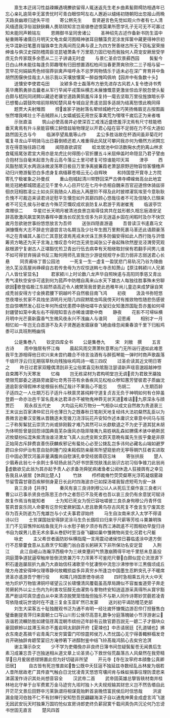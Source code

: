 <!-- { "loadSidebar": true } -->
　　禀生本迂阔习性益疎嬾遇境賸欲留得人辄迷返先生老乡曲素髪颇樗防相遇年已忘心亲礼逾简幸无富贵忧时可青白眼惊呵左右人邂逅以缱绻初随朝阳出忽报山雨晩天路良幽艰归途失平坦
　　寄公黙先生
　　昔贤避言色先觉如观火作者有七人清风缅遗我浮俗滋鈌鈌羇人畏琐琐知言岂易値巻迹恨莫果所愿学孔子无可无不可寡过知未能同声赖铭左
　　恩赐御书呈同舍诸公
　　圣神绍先古述作备新书防生滥中秘重赐等诸儒日月明天文龟龙粲河图精神骇耳目黼藻贲泥涂发挥箧中藏更得神宗初光华混新旧笔墨肖锱铢幸生尧禹间而见典与谟上为四方贺善继古所无下窃私室荣搢绅谁与俱汉史探防稽周臣览昆墟萧条千万里筋力固已劬而我独何人荷宠安厥居受学庶无负传家既多余愿从二三子讲诵无时虚
　　与景仁圣俞饮景彛西园
　　鬓髪今日白山林未能往每逢负郭趣嘿有归田想置酒松柏间当春更萧爽欣欣二三子相与留一赏早花何娟娟秀色倾宿莽驯禽声喧呼永不忌罗网物情乐于适未必在深广育育井中鱼胡然困偃佒佳哉主人翁示我以天壤放懐寓一醉益愧鸣佩响【园井中有鱼数十头】
　　送懐安李使君屯田
　　汝颍多竒士磊落布方册先进存古风若人复令徳诗书秀英华鹰鹘勇排击曩者从军行早闻平戎策纵横志未展慷慨意更激坐惊齿牙脱忽使头髪白颇与嵇阮同闭闗以藏迹老骥甘道路黄鹄羞斥泽复持一麾去坚取万里役旌旗暗长亭已想蜀山碧鼓吹喧前除稍知楚风易专城自足贵逺览固多适胡为结离愁恨此晩同得
　　题贾大夫射雉图
　　控谁家子驰射落名翚倾城絶代女巧笑扬脩眉览古按图画怅然増我唏壮士不击贼顾从儿女嬉威弧无用世反事禽荒为嘿嘿千嵗后正为来者嗤
　　示张直温
　　筑山必使高凿井必使深百工戒浅近盛徳羞浮沈焉有尺寸枝能栖垂天禽焉有升斗泉能容横江鲟借兹喻物理足以开君心隘在容不足弱在力不任大道如路然固无古与今
　　临渊亭望鳯凰等山作
　　孟公多胜诣故在杯酒间虽非菊花时辄复寻龙山平明骑马出日暮倒帻还若人难重得此风犹可攀问我亦何为翛然方闭闗忘言在得意独往路已难
　　闻隠直欲调官
　　蛟龙居池中仰活数掬水虎豹离山林求食辄摇尾张君宜大用亦是龙虎比何得图小官折腰五斗米屈伸盖时命隠显乃君子譬由合抱材当自毫末起昔为青云高今落尘土里可喭复可惊谁能叩天耳
　　津亭
　　西风豁愁隂天水两涵泳微波荡寒日极目万里浄离披蒹葭老萧瑟原野迥物容惊客懐橹声动归兴倦游髪恐白多虑身复病缅慕苍梧云无心自辉映
　　和持国登开寳寺上方院寄孔宁极崔象之孙曼叔
　　重山抱城起清川带野回深严古佛寺嵽嵲耸高台此地宜眺览冠絶都城隈逺近见千里令人心目开忆在七月中丞相自魏来百官迎道傍休骑兹徘徊衣冠相胜凌尘土如炎灰我随众人趋出入再歴阶不得及此时披襟濯氛埃至今意耿耿负愧不可裁迩来读君诗足慰平生懐忽如升其巅四顾心悠哉往者不可及信陵久已頽来者不可见孔侯与孙崔古今殊茫茫慨叹成欢哀防复从君游于焉谢崔嵬
　　临波亭饮席赠徐二
　　华星烂长天明月被清池良景岂易得佳宾共在兹形骸久相忘巵酒安足辞高歌激风飙宜笑防春晖中置浩长叹民生信多为非无逍遥乡固在闲暇时及尔不快饮嵗月忽欲驰世事纷悠悠放言为吾师
　　送张四隠直游邉
　　吾昔读汉书逺嘉马文渊慷慨有大志不辞走穷邉尝言功名期当及少壮年生图万里勲死裹马革还此语颇豪荡书之在青编其人虽已亡其意犹凛焉羌戎未伏诛王旅多防偏安得如此人西行陇与汧借筹资方略还为天子言海上惟叹息今时岂无贤忽闻张公子奋起殊欣然歴览泾渭旁究观敌根源宁复谢古人正堪豁忧煎卫青出行伍去病幸有天相继取封侯有若翻手间男儿谁不如可得甘弃捐读书反三黜何用师孔宣我岂少游徒规规守乡田力弱非志弱送君心长悬
　　同贡甫咏丁晋公园池
　　一死复一生一虚复一盈犹悲门易轨况乃谷为陵曲池久芜没高屋尚峥嵘自古若传舍毋为方叹惊送韩七寺丞知萧山【原注韩颍川人兄弟八人皆仕宦显名】
　　君家颍川上时论数八龙声华自照映逺与高阳同季慈又青出秀气凌秋空安歩可逺到何为菰芦中防稽自禹来山水天下雄古人每独往胜事殊未穷聊欲因歌登临极江东超然语高迈令人媿樊笼我昔更此邑稚年尚儿童迩来成梦寐自笑成秃翁安得方寸金换君腰下铜越吟不自然极目南飞鸿
　　初夜
　　汲汲书弥短悠悠夜増长贫家不具烛坐湏明月光隠几四寂黙隂虫鸣我傍天时有推敚物性随悲伤感彼忽自惊喟然发心狂壮年何所成忧患攒中肠咄嗟牛衣叟妇女知激昂国耻吾亦羞如何埽封疆譬如笼中禽左右不得翔知音古亦稀谁谓歌中商
　　静夜
　　花影不可埽纵横月明中光芒裛新露香气生微风夜永兴不浅幽人与谁同
　　迎恩甫
　　相别才一月相忆如一年岂无白首游不及夫子贤邂逅发寤寐奋飞絶由缘忽闻乗春浪千里下归船鸡黍可以具班荆畅幽悁











　　公是集巻八
　　钦定四库全书
　　公是集巻九
　　宋　刘敞　撰
　　五言古诗
　　雨中独居有怀江梅
　　晨起风雨交萧萧秋意寒出门无所诣行道如此难思我平生游相得他日欢兴来未尝约趣合不待言浊酒有与醉孤琴能一弹时时商声歌磊落千琅玕浮云归无期宿草秋向残独咏鸡鸣诗一唱三四叹
　　过圣俞读其近文明日寄之
　　昨日过君家双瞳偶清刮非无尘俗累喜见秋隂豁注瑟请新声瑶音邈超越神惊自束躅不为天寒发
　　忆梅
　　岂无栋梁材为君构明堂岂无调资为君致烹鬺独使限荒鄙委之道路旁嵗晏吐竒秀芬芬有余香疾风见松柏众秽知蕙芳譬彼君子质幽沈道逾彰安得假神术徙根俪长杨辽哉计不果我心不能忘
　　伤胡二
　　人生期百龄子适四之一人仕期万石子适升斗秧禀灵甚纯粹守道复贞吉无负于神明如何有仓猝虽登爵一命亦治邑千室名竟未达君泽亦不被物鬼神莽无状天道难诘九原深永与顔贾匹
　　观永叔五代史
　　大均运元和万物分一气相杂以成文自然故为贵道衰三王末议出百家沸仲尼日月也薄日为之既春秋日笔削天地复经纬大法初粲然乱臣以为畏微言迨秦汉变雅从晋魏逐末竞锥刀浇淳玩花卉安知作述本庸识文章意中间马与班二子称髣髴犹云崇货力尚或排刚毅才难乃其然可以长歔欷退之不为史于道其犹未胡为体明哲曾是回怨诽国典竟芜杂唐风亦隐厞陵夷九易姓祸乱森如猬儒术骇中絶斯民迟攸塈纷纭混朱紫清浊谁泾渭龙飞真人出虎变斯文蔚天意晩有属先生拔乎彚是非原正始简古斥辞费哀善伤获麟疾邪记有蜚处心必至公拨乱岂多讳何必藏名山端如避罗罻曰余仰炉治有意自勍剕踵门投耒耜假防亲蔽芾所望窥册府无寕辱赒饩狂者实进取日中固必熭饮河虽非量满腹尚自慰演孔幸受经居斋窃忘味
　　寄张拱辰
　　楚人少眉寿此翁七十余剕士多轻扬此翁乃好书世医悦肤浅此翁识古初习俗争锥刀此翁尚虚数欲见此翁为其亦起予责人必求备尧舜犹病诸渔者公阅休逸人狂接舆有之幸见告我且从彼居【休舆比楚人】
　　竹牀
　　栉栉裁脩竹荧荧粲寒光浮筠凝烟雾疎节留雪霜甘寝百疾觧侧身夏日长此时四海波亦已如探汤嗟我智虑短苟为安一牀
　　哀三良诗【并序】
　　秦风有哀三良诗刺穆公以人从死后王粲作哀三良者兴曹公以已事杀贤良也陈思王亦作之者怨已不及死者也吾以哀三良仍有余意犹可赋诗故复作焉当有能知者
　　士为知已死女为恱已容咄嗟彼三良杀身徇穆公丹青怀信誓夙昔哀乐同人命要有讫奈何爱厥躬国人悲且歌黄鸟存古风死复不食言生宁废其忠存为百夫防逝为万鬼雄岂与小丈夫事君谬始终
　　马生自汝南来求入太学不得请诗以归
　　士贫谋国拙安得辞泥涂马生负长劔叹曰归来乎尺薪等芳桂斗粟兼明珠王门不见容憔悴如枯鱼我无升斗水慰子朝夕须亦有西江涛疏逺不可图相劝早旋归诗书自为娱男儿患无术余事从巻舒时至当奋飞翩如巢中雏微物尚变化况君七尺躯
　　咏史
　　主父希世者画防妙纵横指麾一言用震动诸侯惊日暮临逺涂中道方倒行不忍藜藿食意从五鼎烹宁知鹿门翁白首长躬耕天下非所保功名安足营
　　入荆江
　　此江自岷山浩瀚浮西极中为三峡束壅阏气愤激崩腾得平地千里怒未息虽投洞庭濶争道犹逼窄触岸皆倒流势兼万牛力浑黄不可鉴咫尺瞢白颇似昆仑流泄源下积石逶迤屡屈折九曲乃大直始信枉渚歌至今犹凄恻中流忽沙沸惨惨半江黒俄顷成丘陵方舟渡安得坤仪理専静何故輙损益多异真穷乡所逢岂中国墨生忍黔突孔子不暖席贤圣亦逺游吾宁倦行役
　　和隣几持国景徳寺纳凉
　　四时急相乘五月大火中天地为炽炉万物皆沸铜吁嗟望云汉长啸懐清风覆载虽高厚局蹐似不容蚩蚩道旁子奔走劳厥躬外以尘土伤内为利害攻狂酲无由濯势与羣物终安知逍遥游采真得所从寳宇豁髙严剧谈叩真空虚白从中来清凉脱樊笼惜哉但独乐不与斯人同作诗寄妙赏藐若凌青穹依隐或玩世诡时在不逢三复金玉音旷然已发蒙
　　送刘初平谒防稽范吏部
　　刘生大梁客五十耻独醒观书泛为通不肯明一经壮嵗怀慷慨边游忍伶仃担簦售白璧垂蒯提青萍归来面朝士口写山川形公侯尽高意礼数争分庭落魄破小节浮游谢尘诙谐若流輠防胜如建瓴荏苒混朝市缤纷迈年龄有云致官爵百説无一聼二子才劔吷众豪固螟蛉以兹滞玉帛亦不羞岩坰太尉辟开府【夏竦也】中丞请居廷【孔道辅也】拂衣东南走髙揖千岩青禹穴发穷寳雷门叩惊霆邦侯万人杰忧国心无宁得善輙觧榻发竒肖开硎抽辞肯聼莹宴旧方淹停箬下进醇酎鉴中结飞铃髙哉鸿鹄心去矣穷沧溟
　　谢主簿示杂文
　　少不学为吏僶俛亦非良终日簿书间忽疑鬓髪苍无闻畏后生素习成兼忘吾子岂独迷相从道文章上论圣贤心下救世俗荒磊落古人风粲然在我旁精莩日月爰居惑铿锵置此但为好切磋非所望
　　开元寺【寺在汝寜府本顔鲁公真卿旧居】
　　自古皆有死岂惟直如鲁公既中夭狂宼不独延兹寺数经乱丛林废为烟若人昔所居故老广其传直气触白日沈忧凌青天悠悠穹壤间肯与蛛蚁捐事往理防漠悲来涕潺湲作诗识其处尚想音容全
　　汉武帝二首
　　武帝固英雄总擥皆轶材南并桂林地北守单于台军费累万金马迹穷九垓时独卜大夫规规输其财忠义岂不然告缗自此开茫茫文景后田野卒污莱孰谓将相谋竟贻黔首哀晚悟富民侯后时信悠哉
　　洪波漏金隄河伯独不仁不有封禅行安知愁吾民翩翩海滨子自以通鬼神黄金成虚言鸿飞邈无因武安玩天时独秉万国钧怆似宣房诗郎吏终负薪寂寞千载间真伪共沉沦何乃忘谤书世固无直言
　　楚风四首
